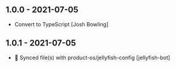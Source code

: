 ## 1.0.0 - 2021-07-05

* Convert to TypeScript [Josh Bowling]

## 1.0.1 - 2021-07-05

* 🔄 Synced file(s) with product-os/jellyfish-config [jellyfish-bot]

